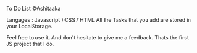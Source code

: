 To Do List ©Ashitaaka

Langages : Javascript / CSS / HTML
All the Tasks that you add are stored in your LocalStorage.

Feel free to use it. And don't hesitate to give me a feedback. Thats the first JS project that I do.
